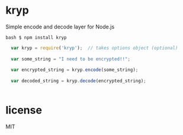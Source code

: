 kryp
====

Simple encode and decode layer for Node.js

```bash $ npm install kryp```

```javascript
  var kryp = require('kryp');  // takes options object (optional) 
  
  var some_string = "I need to be encrypted!!";
  
  var encrypted_string = kryp.encode(some_string);
  
  var decoded_string = kryp.decode(encrypted_string);
  
```

license
====
MIT
